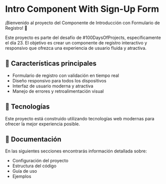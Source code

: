 # Intro Component With Sign-Up Form

¡Bienvenido al proyecto del Componente de Introducción con Formulario de Registro! 👋

Este proyecto es parte del desafío de #100DaysOfProjects, específicamente el día 23. El objetivo es crear un componente de registro interactivo y responsivo que ofrezca una experiencia de usuario fluida y atractiva.

## 🎯 Características principales

- Formulario de registro con validación en tiempo real
- Diseño responsivo para todos los dispositivos
- Interfaz de usuario moderna y atractiva
- Manejo de errores y retroalimentación visual

## 🚀 Tecnologías

Este proyecto está construido utilizando tecnologías web modernas para ofrecer la mejor experiencia posible.

## 📝 Documentación

En las siguientes secciones encontrarás información detallada sobre:
- Configuración del proyecto
- Estructura del código
- Guía de uso
- Ejemplos

